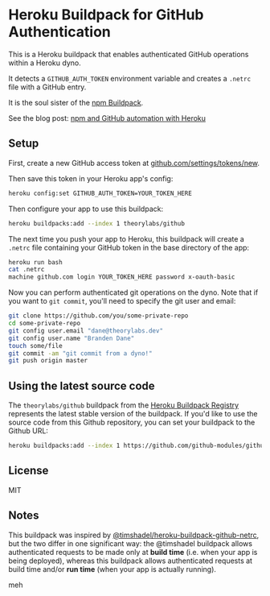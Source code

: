 # Heroku Buildpack for GitHub Authentication

This is a Heroku buildpack that enables authenticated GitHub operations
within a Heroku dyno.

It detects a `GITHUB_AUTH_TOKEN` environment variable and creates a `.netrc`
file with a GitHub entry.

It is the soul sister of the [npm Buildpack](https://github.com/zeke/npm-buildpack).

See the blog post: [npm and GitHub automation with Heroku](http://zeke.sikelianos.com/npm-and-github-automation-with-heroku)

## Setup

First, create a new GitHub access token at
[github.com/settings/tokens/new](https://github.com/settings/tokens/new).

Then save this token in your Heroku app's config:

```sh
heroku config:set GITHUB_AUTH_TOKEN=YOUR_TOKEN_HERE
```

Then configure your app to use this buildpack:

```sh
heroku buildpacks:add --index 1 theorylabs/github
```

The next time you push your app to Heroku, this buildpack will create a
`.netrc` file containing your GitHub token in the base directory of the app:

```sh
heroku run bash
cat .netrc
machine github.com login YOUR_TOKEN_HERE password x-oauth-basic
```

Now you can perform authenticated git operations on the dyno. Note that if
you want to `git commit`, you'll need to specify the git user and email:

```sh
git clone https://github.com/you/some-private-repo
cd some-private-repo
git config user.email "dane@theorylabs.dev"
git config user.name "Branden Dane"
touch some/file
git commit -am "git commit from a dyno!"
git push origin master
```

## Using the latest source code
The `theorylabs/github` buildpack from the [Heroku Buildpack Registry](https://devcenter.heroku.com/articles/buildpack-registry) represents the latest stable version of the buildpack. If you'd like to use the source code from this Github repository, you can set your buildpack to the Github URL:

```sh
heroku buildpacks:add --index 1 https://github.com/github-modules/github-buildpack
```

## License

MIT

## Notes

This buildpack was inspired by [@timshadel/heroku-buildpack-github-netrc](https://github.com/timshadel/heroku-buildpack-github-netrc),
but the two differ in one significant way: the @timshadel buildpack
allows authenticated requests to be made only at **build time** (i.e. when your app is
being deployed), whereas this buildpack allows authenticated requests at
 build time and/or **run time** (when your app is actually running).

meh